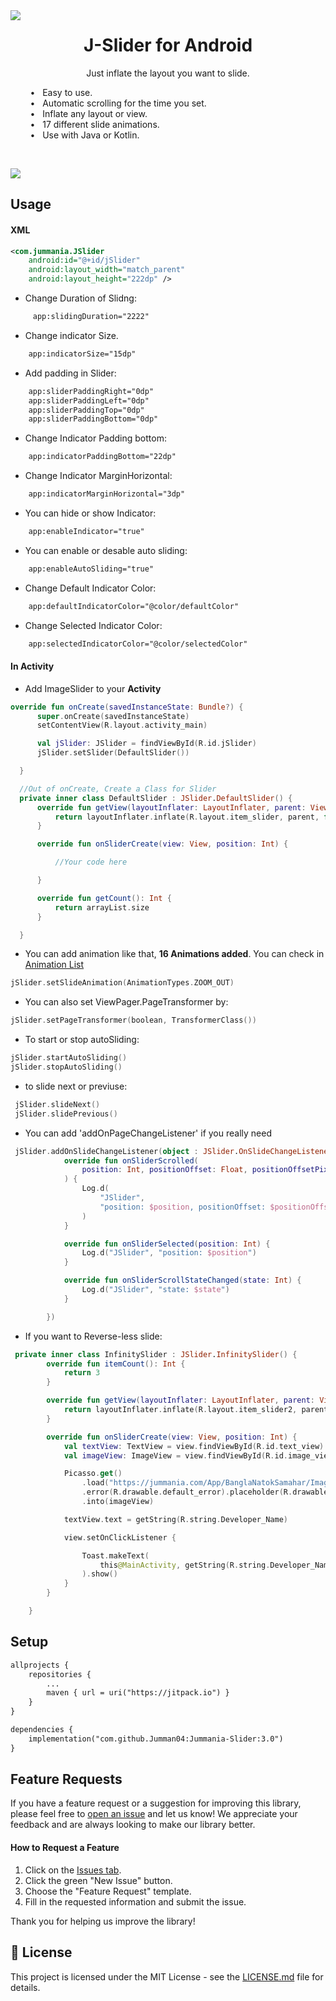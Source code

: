 
<a href="https://github.com/Jumman04/Jummania-Slider">  
<img align="left" src="https://github.com/Jumman04/Jummania-Slider/assets/113237846/902a7d76-6934-4acb-bdba-cb9af795984a"/>  
</a>  
<h1 align="center">J-Slider for Android</h1>  
<p align="center">Just inflate the layout you want to slide.</p>  
&nbsp; &nbsp; &nbsp; &nbsp; &#8226; &nbsp; Easy to use. <br>
&nbsp; &nbsp; &nbsp; &nbsp; &#8226; &nbsp; Automatic scrolling for the time you set. <br>
&nbsp; &nbsp; &nbsp; &nbsp; &#8226; &nbsp; Inflate any layout or view.<br>
&nbsp; &nbsp; &nbsp; &nbsp; &#8226; &nbsp; 17 different slide animations.<br>
&nbsp; &nbsp; &nbsp; &nbsp; &#8226; &nbsp; Use with Java or Kotlin.</p>
</br>

[![](https://jitpack.io/v/Jumman04/Jummania-Slider.svg)](https://jitpack.io/#Jumman04/Jummania-Slider)
## Usage

#### XML
```xml
<com.jummania.JSlider
    android:id="@+id/jSlider"
    android:layout_width="match_parent"
    android:layout_height="222dp" />
```

-   Change Duration of Slidng:
```xml  
     app:slidingDuration="2222"
```  
-   Change indicator Size.
```xml  
    app:indicatorSize="15dp"
```  
-   Add padding in Slider: 
```xml  
    app:sliderPaddingRight="0dp"
    app:sliderPaddingLeft="0dp"
    app:sliderPaddingTop="0dp"
    app:sliderPaddingBottom="0dp"
```
-   Change Indicator Padding bottom:
```xml  
    app:indicatorPaddingBottom="22dp"
```
-   Change Indicator MarginHorizontal:
```xml  
    app:indicatorMarginHorizontal="3dp"
```  
-   You can hide or show Indicator: 
```xml  
    app:enableIndicator="true"
```

-   You can enable or desable auto sliding: 
```xml  
    app:enableAutoSliding="true"
```  
-   Change Default Indicator Color: 
```xml  
    app:defaultIndicatorColor="@color/defaultColor"
```
-   Change Selected Indicator Color: 
```xml  
    app:selectedIndicatorColor="@color/selectedColor"
```

#### In Activity
-   Add ImageSlider to your **Activity**
  ```kt
override fun onCreate(savedInstanceState: Bundle?) {
        super.onCreate(savedInstanceState)
        setContentView(R.layout.activity_main)

        val jSlider: JSlider = findViewById(R.id.jSlider)
        jSlider.setSlider(DefaultSlider())

    }

    //Out of onCreate, Create a Class for Slider
    private inner class DefaultSlider : JSlider.DefaultSlider() {
        override fun getView(layoutInflater: LayoutInflater, parent: ViewGroup): View {
            return layoutInflater.inflate(R.layout.item_slider, parent, false)
        }

        override fun onSliderCreate(view: View, position: Int) {

            //Your code here

        }

        override fun getCount(): Int {
            return arrayList.size
        }

    }
```
-   You can add animation like that, <b>16 Animations added</b>. You can check in <a href="https://github.com/Jumman04/Jummania-Slider/blob/master/J-Slider/src/main/java/com/jummania/j_slider/animations/AnimationTypes.kt"> Animation List </a>
```kt  
jSlider.setSlideAnimation(AnimationTypes.ZOOM_OUT)
```
-   You can also set ViewPager.PageTransformer by:
```kt  
jSlider.setPageTransformer(boolean, TransformerClass())
```
-   To start or stop autoSliding:
```kt  
jSlider.startAutoSliding()
jSlider.stopAutoSliding()
```
-   to slide next or previuse:
```kt  
 jSlider.slideNext()
 jSlider.slidePrevious()
```

-   You can add 'addOnPageChangeListener' if you really need
```kt  
 jSlider.addOnSlideChangeListener(object : JSlider.OnSlideChangeListener {
            override fun onSliderScrolled(
                position: Int, positionOffset: Float, positionOffsetPixels: Int
            ) {
                Log.d(
                    "JSlider",
                    "position: $position, positionOffset: $positionOffset, positionOffsetPixels: $positionOffsetPixels"
                )
            }

            override fun onSliderSelected(position: Int) {
                Log.d("JSlider", "position: $position")
            }

            override fun onSliderScrollStateChanged(state: Int) {
                Log.d("JSlider", "state: $state")
            }

        })
```

-   If you want to Reverse-less slide:
```kt  
 private inner class InfinitySlider : JSlider.InfinitySlider() {
        override fun itemCount(): Int {
            return 3
        }

        override fun getView(layoutInflater: LayoutInflater, parent: ViewGroup): View {
            return layoutInflater.inflate(R.layout.item_slider2, parent, false) //Inflate you layout
        }

        override fun onSliderCreate(view: View, position: Int) {
            val textView: TextView = view.findViewById(R.id.text_view) //find your child
            val imageView: ImageView = view.findViewById(R.id.image_view)

            Picasso.get()
                .load("https://jummania.com/App/BanglaNatokSamahar/Images/Cover%20Photo.jpg")
                .error(R.drawable.default_error).placeholder(R.drawable.default_loading)
                .into(imageView)

            textView.text = getString(R.string.Developer_Name)

            view.setOnClickListener {

                Toast.makeText(
                    this@MainActivity, getString(R.string.Developer_Name), Toast.LENGTH_SHORT
                ).show()
            }
        }

    }
```

## Setup

```xml  ##
allprojects {
	repositories {
		...
		maven { url = uri("https://jitpack.io") }
	}
}
```
```xml
dependencies {
	implementation("com.github.Jumman04:Jummania-Slider:3.0")
}
```

## Feature Requests

If you have a feature request or a suggestion for improving this library, please feel free to [open an issue](https://github.com/Jumman04/Jummania-Slider/issues/new) and let us know! We appreciate your feedback and are always looking to make our library better.

#### How to Request a Feature

1. Click on the [Issues tab](https://github.com/Jumman04/Jummania-Slider/issues).
2. Click the green "New Issue" button.
3. Choose the "Feature Request" template.
4. Fill in the requested information and submit the issue.

Thank you for helping us improve the library!


## 📄 License
This project is licensed under the MIT License - see the [LICENSE.md](https://github.com/Jumman04/Jummania-Slider/blob/master/LICENSE.md) file for details.
